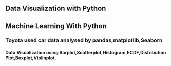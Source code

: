 ## Data Visualization with Python
## Machine Learning With Python

### Toyota used car data analysed by pandas,matplotlib,Seaborn
#### Data Visualization using Barplot,Scatterplot,Histogram,ECDF,Distribution Plot,Boxplot,Violinplot.


